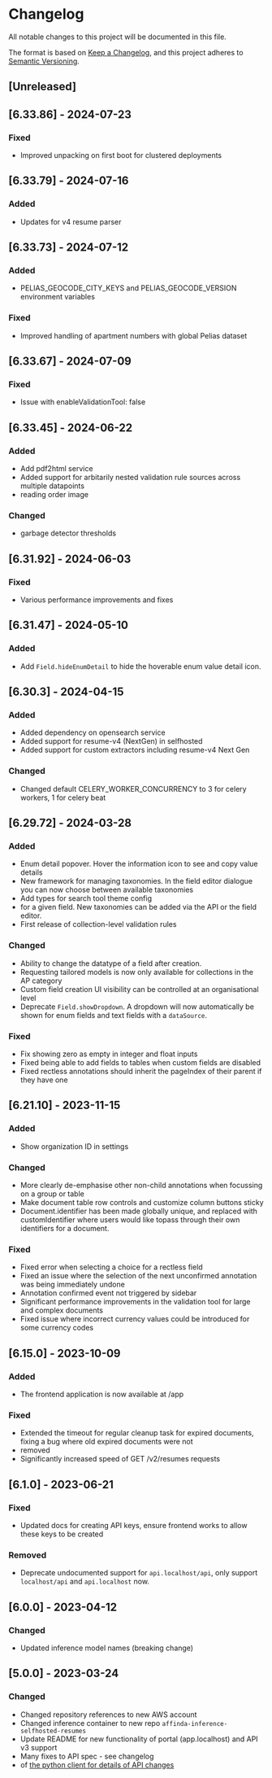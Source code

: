 # Changelog
All notable changes to this project will be documented in this file.

The format is based on [Keep a Changelog](https://keepachangelog.com/en/1.1.0/),
and this project adheres to [Semantic Versioning](https://semver.org/spec/v2.0.0.html).

## [Unreleased]

## [6.33.86] - 2024-07-23
### Fixed
- Improved unpacking on first boot for clustered deployments

## [6.33.79] - 2024-07-16
### Added
- Updates for v4 resume parser

## [6.33.73] - 2024-07-12
### Added
- PELIAS_GEOCODE_CITY_KEYS and PELIAS_GEOCODE_VERSION environment variables

### Fixed
- Improved handling of apartment numbers with global Pelias dataset

## [6.33.67] - 2024-07-09
### Fixed
- Issue with enableValidationTool: false

## [6.33.45] - 2024-06-22
### Added
- Add pdf2html service
- Added support for arbitarily nested validation rule sources across multiple datapoints
- reading order image

### Changed
- garbage detector thresholds

## [6.31.92] - 2024-06-03
### Fixed
- Various performance improvements and fixes

## [6.31.47] - 2024-05-10
### Added
- Add `Field.hideEnumDetail` to hide the hoverable enum value detail icon.

## [6.30.3] - 2024-04-15
### Added
- Added dependency on opensearch service
- Added support for resume-v4 (NextGen) in selfhosted
- Added support for custom extractors including resume-v4 Next Gen

### Changed
- Changed default CELERY_WORKER_CONCURRENCY to 3 for celery workers, 1 for celery beat

## [6.29.72] - 2024-03-28
### Added
- Enum detail popover. Hover the information icon to see and copy value details
- New framework for managing taxonomies.  In the field editor dialogue you can now choose between available taxonomies
- Add types for search tool theme config
- for a given field.  New taxonomies can be added via the API or the field editor.
- First release of collection-level validation rules

### Changed
- Ability to change the datatype of a field after creation.
- Requesting tailored models is now only available for collections in the AP category
- Custom field creation UI visibility can be controlled at an organisational level
- Deprecate `Field.showDropdown`. A dropdown will now automatically be shown for enum fields and text fields with a `dataSource`.

### Fixed
- Fix showing zero as empty in integer and float inputs
- Fixed being able to add fields to tables when custom fields are disabled
- Fixed rectless annotations should inherit the pageIndex of their parent if they have one

## [6.21.10] - 2023-11-15
### Added
- Show organization ID in settings

### Changed
- More clearly de-emphasise other non-child annotations when focussing on a group or table
- Make document table row controls and customize column buttons sticky
- Document.identifier has been made globally unique, and replaced with customIdentifier where users would like topass through their own identifiers for a document.

### Fixed
- Fixed error when selecting a choice for a rectless field
- Fixed an issue where the selection of the next unconfirmed annotation was being immediately undone
- Annotation confirmed event not triggered by sidebar
- Significant performance improvements in the validation tool for large and complex documents
- Fixed issue where incorrect currency values could be introduced for some currency codes

## [6.15.0] - 2023-10-09
### Added
- The frontend application is now available at /app

### Fixed
- Extended the timeout for regular cleanup task for expired documents, fixing a bug where old expired documents were not
- removed
- Significantly increased speed of GET /v2/resumes requests

## [6.1.0] - 2023-06-21
### Fixed
- Updated docs for creating API keys, ensure frontend works to allow these keys to be created

### Removed
- Deprecate undocumented support for `api.localhost/api`, only support `localhost/api` and `api.localhost` now.

## [6.0.0] - 2023-04-12
### Changed
- Updated inference model names (breaking change)

## [5.0.0] - 2023-03-24
### Changed
- Changed repository references to new AWS account
- Changed inference container to new repo `affinda-inference-selfhosted-resumes`
- Update README for new functionality of portal (app.localhost) and API v3 support
- Many fixes to API spec - see changelog
- of [the python client for details of API changes](https://github.com/affinda/affinda-python/blob/master/CHANGELOG.md)
